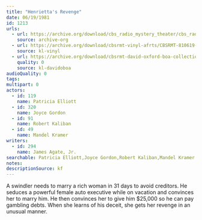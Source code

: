 ```yaml
---
title: "Henrietta's Revenge"
date: 06/19/1981
id: 1213
urls: 
  - url: https://archive.org/download/cbs_radio_mystery_theater/cbs_radio_mystery_theater-1201-1250.zip/cbs_radio_mystery_theater-1201-1250%2Fcbsrmt_1213_henriettas_revenge.mp3
    source: archive-org
  - url: https://archive.org/download/cbsrmt-vinyl-afrts/CBSRMT-810619-1213-Henriettas-Revenge_afrts.mp3
    source: kl-vinyl
  - url: https://archive.org/download/cbsrmt-david-oxford-boa-collection/CBSRMT-810619-1213-Henrietta's-Revenge-(AFRTS)-(256-44)-{BoA}.mp3
    quality: 0
    source: kl-davidoboa
audioQuality: 0
tags: 
multipart: 0
actors:  
  - id: 119
    name: Patricia Elliott  
  - id: 320
    name: Joyce Gordon  
  - id: 91
    name: Robert Kaliban  
  - id: 49
    name: Mandel Kramer
writers:  
  - id: 294
    name: James Agate, Jr.
searchable: Patricia Elliott,Joyce Gordon,Robert Kaliban,Mandel Kramer James Agate, Jr.
notes: 
descriptionSource: kf
---
```

A swindler needs to marry a rich woman in 31 days to avoid creditors. He seduces a powerful female auto executive while on vacation and convinces her to marry him. He then convinces her to give him $25,000 so he can pay gambling debts. When she learns of his deceit, she gets her revenge in an unusual manner.